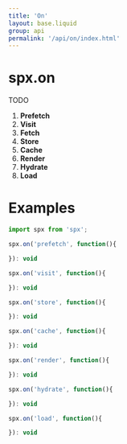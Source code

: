 ```yaml
---
title: 'On'
layout: base.liquid
group: api
permalink: '/api/on/index.html'
---
```


# spx.on

TODO

1. **Prefetch**
2. **Visit**
3. **Fetch**
4. **Store**
5. **Cache**
6. **Render**
7. **Hydrate**
8. **Load**

# Examples

<!-- prettier-ignore -->
```js
import spx from 'spx';

spx.on('prefetch', function(){

}): void

spx.on('visit', function(){

}): void

spx.on('store', function(){

}): void

spx.on('cache', function(){

}): void

spx.on('render', function(){

}): void

spx.on('hydrate', function(){

}): void

spx.on('load', function(){

}): void
```
